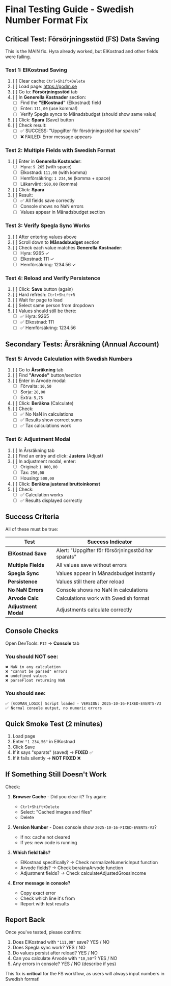 # Final Testing Guide - Swedish Number Format Fix

## Critical Test: Försörjningsstöd (FS) Data Saving

This is the MAIN fix. Hyra already worked, but ElKostnad and other fields were failing.

### Test 1: ElKostnad Saving

1. [ ] Clear cache: `Ctrl+Shift+Delete`
2. [ ] Load page: https://godm.se
3. [ ] Go to: **Försörjningsstöd** tab
4. [ ] In **Generella Kostnader** section:
   - [ ] Find the **"ElKostnad"** (Elkostnad) field
   - [ ] Enter: `111,00` (use komma!)
   - [ ] Verify Spegla syncs to Månadsbudget (should show same value)
5. [ ] Click: **Spara** (Save) button
6. [ ] Check result:
   - [ ] ✅ SUCCESS: "Uppgifter för försörjningsstöd har sparats"
   - [ ] ❌ FAILED: Error message appears

### Test 2: Multiple Fields with Swedish Format

1. [ ] Enter in **Generella Kostnader**:
   - [ ] Hyra: `9 265` (with space)
   - [ ] Elkostnad: `111,00` (with komma)
   - [ ] Hemförsäkring: `1 234,56` (komma + space)
   - [ ] Läkarvård: `500,00` (komma)
2. [ ] Click: **Spara**
3. [ ] Result:
   - [ ] ✅ All fields save correctly
   - [ ] Console shows no NaN errors
   - [ ] Values appear in Månadsbudget section

### Test 3: Verify Spegla Sync Works

1. [ ] After entering values above
2. [ ] Scroll down to **Månadsbudget** section
3. [ ] Check each value matches **Generella Kostnader**:
   - [ ] Hyra: 9265 ✓
   - [ ] Elkostnad: 111 ✓
   - [ ] Hemförsäkring: 1234.56 ✓

### Test 4: Reload and Verify Persistence

1. [ ] Click: **Save** button (again)
2. [ ] Hard refresh: `Ctrl+Shift+R`
3. [ ] Wait for page to load
4. [ ] Select same person from dropdown
5. [ ] Values should still be there:
   - [ ] ✅ Hyra: 9265
   - [ ] ✅ Elkostnad: 111
   - [ ] ✅ Hemförsäkring: 1234.56

## Secondary Tests: Årsräkning (Annual Account)

### Test 5: Arvode Calculation with Swedish Numbers

1. [ ] Go to **Årsräkning** tab
2. [ ] Find **"Arvode"** button/section
3. [ ] Enter in Arvode modal:
   - [ ] Förvalta: `10,50`
   - [ ] Sorja: `20,00`
   - [ ] Extra: `5,75`
4. [ ] Click: **Beräkna** (Calculate)
5. [ ] Check:
   - [ ] ✅ No NaN in calculations
   - [ ] ✅ Results show correct sums
   - [ ] ✅ Tax calculations work

### Test 6: Adjustment Modal

1. [ ] In Årsräkning tab
2. [ ] Find an entry and click: **Justera** (Adjust)
3. [ ] In adjustment modal, enter:
   - [ ] Original: `1 000,00`
   - [ ] Tax: `250,00`
   - [ ] Housing: `500,00`
4. [ ] Click: **Beräkna justerad bruttoinkomst**
5. [ ] Check:
   - [ ] ✅ Calculation works
   - [ ] ✅ Results displayed correctly

## Success Criteria

All of these must be true:

| Test | Success Indicator |
|------|-------------------|
| **ElKostnad Save** | Alert: "Uppgifter för försörjningsstöd har sparats" |
| **Multiple Fields** | All values save without errors |
| **Spegla Sync** | Values appear in Månadsbudget instantly |
| **Persistence** | Values still there after reload |
| **No NaN Errors** | Console shows no NaN in calculations |
| **Arvode Calc** | Calculations work with Swedish format |
| **Adjustment Modal** | Adjustments calculate correctly |

## Console Checks

Open DevTools: `F12` → **Console** tab

### You should NOT see:
```
❌ NaN in any calculation
❌ "cannot be parsed" errors
❌ undefined values
❌ parseFloat returning NaN
```

### You should see:
```
✅ [GODMAN_LOGIC] Script loaded - VERSION: 2025-10-16-FIXED-EVENTS-V3
✅ Normal console output, no numeric errors
```

## Quick Smoke Test (2 minutes)

1. Load page
2. Enter `"1 234,56"` in ElKostnad
3. Click Save
4. If it says "sparats" (saved) → **FIXED** ✅
5. If it fails silently → **NOT FIXED** ❌

## If Something Still Doesn't Work

Check:

1. **Browser Cache** - Did you clear it? Try again:
   - `Ctrl+Shift+Delete`
   - Select: "Cached images and files"
   - Delete

2. **Version Number** - Does console show `2025-10-16-FIXED-EVENTS-V3`?
   - If no: cache not cleared
   - If yes: new code is running

3. **Which field fails?**
   - ElKostnad specifically? → Check normalizeNumericInput function
   - Arvode fields? → Check beraknaArvode function
   - Adjustment fields? → Check calculateAdjustedGrossIncome

4. **Error message in console?**
   - Copy exact error
   - Check which line it's from
   - Report with test results

## Report Back

Once you've tested, please confirm:

1. Does ElKostnad with `"111,00"` save? YES / NO
2. Does Spegla sync work? YES / NO
3. Do values persist after reload? YES / NO
4. Can you calculate Arvode with `"10,50"`? YES / NO
5. Any errors in console? YES / NO (describe if yes)

This fix is **critical** for the FS workflow, as users will always input numbers in Swedish format!
